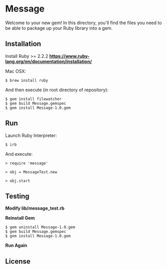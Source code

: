 # Message

Welcome to your new gem! In this directory, you'll find the files you need to be able to package up your Ruby library into a gem.

## Installation
Install Ruby >= 2.2.2
**https://www.ruby-lang.org/en/documentation/installation/**

Mac OSX:

`$ brew install ruby`

And then execute (in root directory of repository):

    $ gem install filewatcher
    $ gem build Message.gemspec
    $ gem install Message-1.0.gem


## Run

Launch Ruby Interpreter:
 
 `$ irb`
 
And execute:

`> require 'message'`

`> obj = MessageTest.new`

`> obj.start`

 

## Testing
**Modify lib/message_test.rb**

**Reinstall Gem**

    $ gem uninstall Message-1.0.gem
    $ gem build Message.gemspec
    $ gem install Message-1.0.gem
    
**Run Again**

## License


